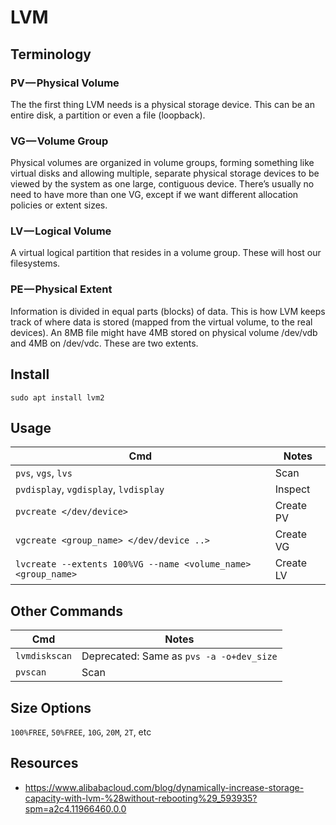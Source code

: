 # LVM

## Terminology

### PV — Physical Volume

The the first thing LVM needs is a physical storage device. This can be an entire disk, a partition or even a file (loopback).

### VG — Volume Group

Physical volumes are organized in volume groups, forming something like virtual disks and allowing multiple, separate physical storage devices to be viewed by the system as one large, contiguous device. There’s usually no need to have more than one VG, except if we want different allocation policies or extent sizes.

### LV — Logical Volume

A virtual logical partition that resides in a volume group. These will host our filesystems.

### PE — Physical Extent

Information is divided in equal parts (blocks) of data. This is how LVM keeps track of where data is stored (mapped from the virtual volume, to the real devices). An 8MB file might have 4MB stored on physical volume /dev/vdb and 4MB on /dev/vdc. These are two extents.

## Install

`sudo apt install lvm2`

## Usage

Cmd | Notes
--- | --- 
`pvs`, `vgs`, `lvs` | Scan
`pvdisplay`, `vgdisplay`, `lvdisplay` | Inspect
`pvcreate </dev/device>` | Create PV
`vgcreate <group_name> </dev/device ..>` | Create VG
`lvcreate --extents 100%VG --name <volume_name> <group_name>` | Create LV

## Other Commands

Cmd | Notes
--- | ---
`lvmdiskscan` | Deprecated: Same as `pvs -a -o+dev_size`
`pvscan` | Scan

## Size Options

`100%FREE`, `50%FREE`, `10G`, `20M`, `2T`, etc

## Resources

- https://www.alibabacloud.com/blog/dynamically-increase-storage-capacity-with-lvm-%28without-rebooting%29_593935?spm=a2c4.11966460.0.0
